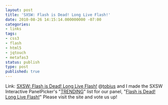 ```yaml
---
layout: post
title: 'SXSW: Flash is Dead! Long Live Flash!'
date: 2010-08-26 14:15:14.000000000 -07:00
categories:
- links
tags:
- css3
- flash
- html5
- jqtouch
- metafas3
status: publish
type: post
published: true
---
```

Link: <a href="http://bit.ly/longliveflash">SXSW: Flash is Dead! Long Live Flash!</a>
@[tobius](http://twitter.com/tobius) and I made the SXSW Interactive PanelPicker's "[TRENDING](http://panelpicker.sxsw.com/ideas/trending/)" list for our panel, "[Flash is Dead! Long Live Flash!](http://bit.ly/longliveflash)" Please visit the site and vote us up!

